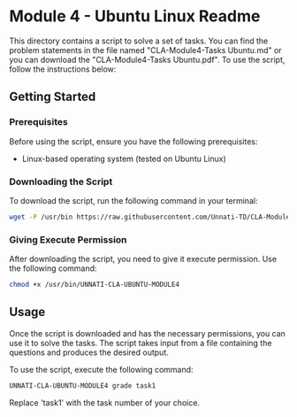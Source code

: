 # Module 4 - Ubuntu Linux Readme

This directory contains a script to solve a set of tasks. You can find the problem statements in the file named "CLA-Module4-Tasks Ubuntu.md" or you can download the "CLA-Module4-Tasks Ubuntu.pdf". To use the script, follow the instructions below:

## Getting Started

### Prerequisites

Before using the script, ensure you have the following prerequisites:

- Linux-based operating system (tested on Ubuntu Linux)

### Downloading the Script

To download the script, run the following command in your terminal:

```bash
wget -P /usr/bin https://raw.githubusercontent.com/Unnati-TD/CLA-Modules/main/Module4/Ubuntu_Linux/UNNATI-CLA-UBUNTU-MODULE4
```

### Giving Execute Permission

After downloading the script, you need to give it execute permission. Use the following command:

```bash
chmod +x /usr/bin/UNNATI-CLA-UBUNTU-MODULE4
```

## Usage

Once the script is downloaded and has the necessary permissions, you can use it to solve the tasks. The script takes input from a file containing the questions and produces the desired output.

To use the script, execute the following command:

```bash
UNNATI-CLA-UBUNTU-MODULE4 grade task1
```

Replace 'task1' with the task number of your choice.

